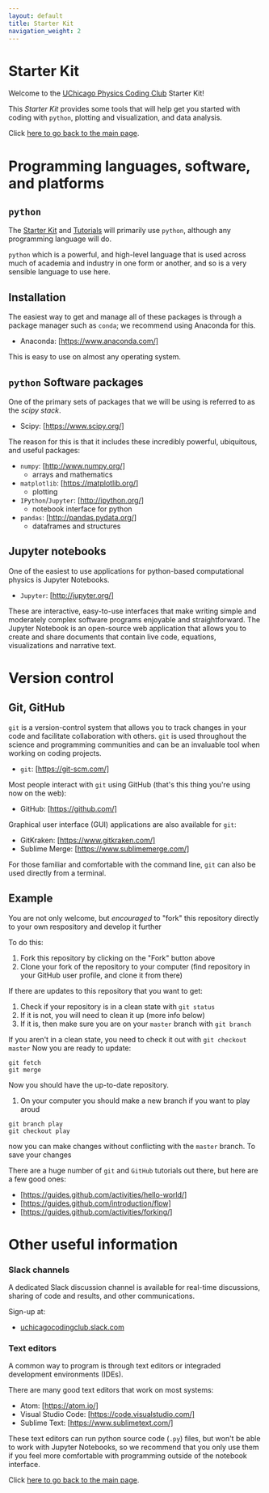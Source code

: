 ```yaml
---
layout: default
title: Starter Kit
navigation_weight: 2
---
```


# Starter Kit

Welcome to the [UChicago Physics Coding Club](../) Starter Kit!

This *Starter Kit* provides some tools that will help get you started with coding with `python`, plotting and visualization, and data analysis.

Click [here to go back to the main page](../).

# Programming languages, software, and platforms

## `python`

The [Starter Kit](./) and [Tutorials](../Tutorials/README.md) will primarily use `python`, although any programming language will do. 

`python` which is a powerful, and high-level language that is used across much of academia and industry in one form or another, and so is a very sensible language to use here.

## Installation

The easiest way to get and manage all of these packages is through a package manager such as `conda`; we recommend using Anaconda for this.

* Anaconda: [https://www.anaconda.com/]

This is easy to use on almost any operating system.

## `python` Software packages

One of the primary sets of packages that we will be using is referred to as the *scipy stack*.

* Scipy: [https://www.scipy.org/]

The reason for this is that it includes these incredibly powerful, ubiquitous, and useful packages:

* `numpy`: [http://www.numpy.org/]
   * arrays and mathematics
* `matplotlib`: [https://matplotlib.org/]
   * plotting
* `IPython`/`Jupyter`: [http://ipython.org/]
   * notebook interface for python
* `pandas`: [http://pandas.pydata.org/]
   * dataframes and structures

## Jupyter notebooks

One of the easiest to use applications for python-based computational physics is Jupyter Notebooks.

* `Jupyter`: [http://jupyter.org/]

These are interactive, easy-to-use interfaces that make writing simple and moderately complex software programs enjoyable and straightforward. The Jupyter Notebook is an open-source web application that allows you to create and share documents that contain live code, equations, visualizations and narrative text.

# Version control

## Git, GitHub

`git` is a version-control system that allows you to track changes in your code and facilitate collaboration with others.
`git` is used throughout the science and programming communities and can be an invaluable tool when working on coding projects.

* `git`: [https://git-scm.com/]

Most people interact with `git` using GitHub (that's this thing you're using now on the web):

* GitHub: [https://github.com/]

Graphical user interface (GUI) applications are also available for `git`:

* GitKraken: [https://www.gitkraken.com/]
* Sublime Merge: [https://www.sublimemerge.com/]

For those familiar and comfortable with the command line, `git` can also be used directly from a terminal.

## Example

You are not only welcome, but *encouraged* to "fork" this repository directly to your own respository and develop it further

To do this:

1. Fork this repository by clicking on the "Fork" button above
1. Clone your fork of the repository to your computer (find repository in your GitHub user profile, and clone it from there)

If there are updates to this repository that you want to get:

1. Check if your repository is in a clean state with `git status`
1. If it is not, you will need to clean it up (more info below)
1. If it is, then make sure you are on your `master` branch with `git branch`

If you aren't in a clean state, you need to check it out with `git checkout master`
Now you are ready to update:
```
git fetch
git merge
```

Now you should have the up-to-date repository.

1. On your computer you should make a new branch if you want to play aroud
```
git branch play
git checkout play
```
now you can make changes without conflicting with the `master` branch.
To save your changes

There are a huge number of `git` and `GitHub` tutorials out there, but here are a few good ones:

* [https://guides.github.com/activities/hello-world/]
* [https://guides.github.com/introduction/flow]
* [https://guides.github.com/activities/forking/]


# Other useful information

### Slack channels

A dedicated Slack discussion channel is available for real-time discussions, sharing of code and results, and other communications.

Sign-up at:
* [uchicagocodingclub.slack.com](https://uchicagocodingclub.slack.com)


### Text editors

A common way to program is through text editors or integraded development environments (IDEs).

There are many good text editors that work on most systems:

* Atom: [https://atom.io/]
* Visual Studio Code: [https://code.visualstudio.com/]
* Sublime Text: [https://www.sublimetext.com/]

These text editors can run python source code (`.py`) files, but won't be able to work with Jupyter Notebooks, so we recommend that you only use them if you feel more comfortable with programming outside of the notebook interface.



Click [here to go back to the main page](./).
